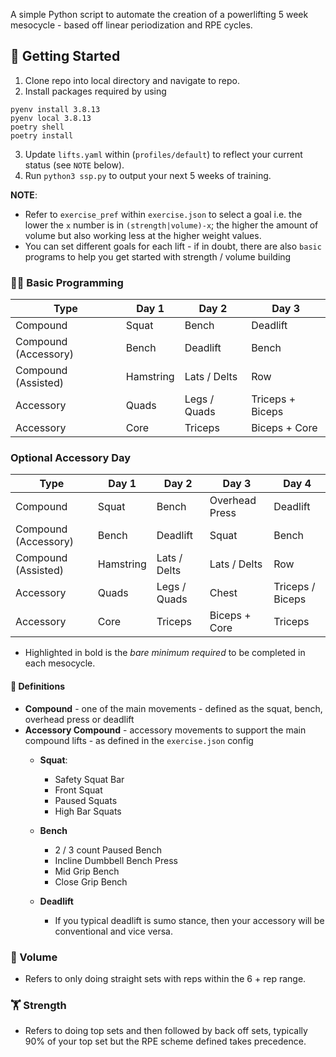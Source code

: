 A simple Python script to automate the creation of a powerlifting 5 week mesocycle - based off linear periodization and RPE cycles.

## 🏁 Getting Started
1. Clone repo into local directory and navigate to repo.
2. Install packages required by using
```
pyenv install 3.8.13
pyenv local 3.8.13
poetry shell
poetry install
```
3. Update `lifts.yaml` within (`profiles/default`) to reflect your current status (see `NOTE` below).
4. Run `python3 ssp.py` to output your next 5 weeks of training.

**NOTE**:
- Refer to `exercise_pref` within `exercise.json` to select a goal i.e. the lower the `x` number is in `(strength|volume)-x`; the higher the amount of volume but also working less at the higher weight values.
- You can set different goals for each lift - if in doubt, there are also `basic` programs to help you get started with strength / volume building

### 👩‍💻 Basic Programming

| Type                 | Day 1     | Day 2        | Day 3          |
| -------------------- | --------- | ------------ | -------------- |
| Compound             | Squat     | Bench        | Deadlift |
| Compound (Accessory) | Bench     | Deadlift     | Bench          |
| Compound (Assisted)  | Hamstring | Lats / Delts | Row   |
| Accessory            | Quads     | Legs / Quads | Triceps + Biceps       |
| Accessory            | Core      | Triceps      | Biceps + Core  |

### Optional Accessory Day
| Type                 | Day 1     | Day 2        | Day 3          | Day 4            |
| -------------------- | --------- | ------------ | -------------- | ---------------- |
| Compound             | Squat     | Bench        | Overhead Press | Deadlift         |
| Compound (Accessory) | Bench     | Deadlift     | Squat          | Bench            |
| Compound (Assisted)  | Hamstring | Lats / Delts | Lats / Delts   | Row     |
| Accessory            | Quads     | Legs / Quads | Chest          | Triceps / Biceps |
| Accessory            | Core      | Triceps      | Biceps + Core  | Triceps          |

- Highlighted in bold is the *bare minimum required* to be completed in each mesocycle.

#### 📕 Definitions
- **Compound** - one of the main movements - defined as the squat, bench, overhead press or deadlift
- **Accessory Compound** - accessory movements to support the main compound lifts - as defined in the `exercise.json` config
  - **Squat**:
    - Safety Squat Bar
    - Front Squat
    - Paused Squats
    - High Bar Squats

  - **Bench**
    - 2 / 3 count Paused Bench
    - Incline Dumbbell Bench Press
    - Mid Grip Bench
    - Close Grip Bench

  - **Deadlift**
    - If you typical deadlift is sumo stance, then your accessory will be conventional and vice versa.

### 👟 Volume
- Refers to only doing straight sets with reps within the 6 + rep range.

### 🏋️ Strength
- Refers to doing top sets and then followed by back off sets, typically 90% of your top set but the RPE scheme defined takes precedence.

